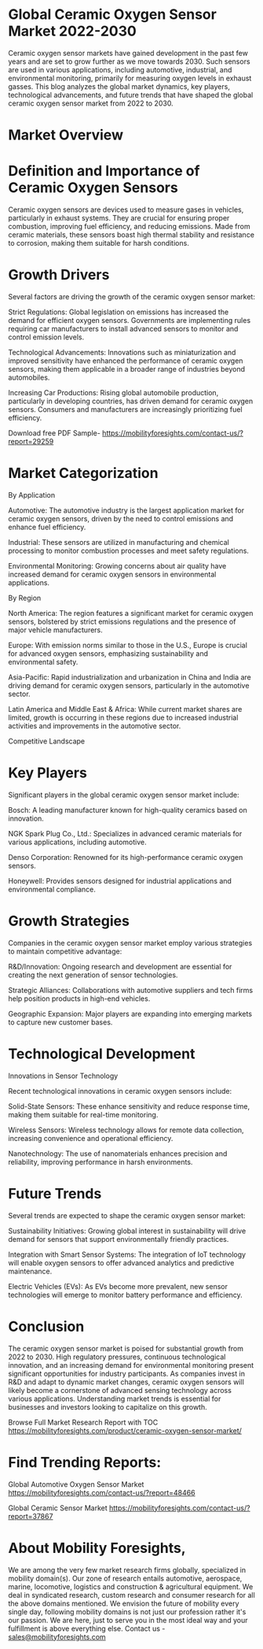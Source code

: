 # Global Ceramic Oxygen Sensor Market 2022-2030

Ceramic oxygen sensor markets have gained development in the past few years and are set to grow further as we move towards 2030. Such sensors are used in various applications, including automotive, industrial, and environmental monitoring, primarily for measuring oxygen levels in exhaust gasses. This blog analyzes the global market dynamics, key players, technological advancements, and future trends that have shaped the global ceramic oxygen sensor market from 2022 to 2030.

# Market Overview

# Definition and Importance of Ceramic Oxygen Sensors

Ceramic oxygen sensors are devices used to measure gases in vehicles, particularly in exhaust systems. They are crucial for ensuring proper combustion, improving fuel efficiency, and reducing emissions. Made from ceramic materials, these sensors boast high thermal stability and resistance to corrosion, making them suitable for harsh conditions.

# Growth Drivers

Several factors are driving the growth of the ceramic oxygen sensor market:

Strict Regulations: Global legislation on emissions has increased the demand for efficient oxygen sensors. Governments are implementing rules requiring car manufacturers to install advanced sensors to monitor and control emission levels.

Technological Advancements: Innovations such as miniaturization and improved sensitivity have enhanced the performance of ceramic oxygen sensors, making them applicable in a broader range of industries beyond automobiles.

Increasing Car Productions: Rising global automobile production, particularly in developing countries, has driven demand for ceramic oxygen sensors. Consumers and manufacturers are increasingly prioritizing fuel efficiency.

Download free PDF Sample- https://mobilityforesights.com/contact-us/?report=29259

# Market Categorization

By Application

Automotive: The automotive industry is the largest application market for ceramic oxygen sensors, driven by the need to control emissions and enhance fuel efficiency.

Industrial: These sensors are utilized in manufacturing and chemical processing to monitor combustion processes and meet safety regulations.

Environmental Monitoring: Growing concerns about air quality have increased demand for ceramic oxygen sensors in environmental applications.

By Region

North America: The region features a significant market for ceramic oxygen sensors, bolstered by strict emissions regulations and the presence of major vehicle manufacturers.

Europe: With emission norms similar to those in the U.S., Europe is crucial for advanced oxygen sensors, emphasizing sustainability and environmental safety.

Asia-Pacific: Rapid industrialization and urbanization in China and India are driving demand for ceramic oxygen sensors, particularly in the automotive sector.

Latin America and Middle East & Africa: While current market shares are limited, growth is occurring in these regions due to increased industrial activities and improvements in the automotive sector.

Competitive Landscape

# Key Players

Significant players in the global ceramic oxygen sensor market include:

Bosch: A leading manufacturer known for high-quality ceramics based on innovation.

NGK Spark Plug Co., Ltd.: Specializes in advanced ceramic materials for various applications, including automotive.

Denso Corporation: Renowned for its high-performance ceramic oxygen sensors.

Honeywell: Provides sensors designed for industrial applications and environmental compliance.

# Growth Strategies

Companies in the ceramic oxygen sensor market employ various strategies to maintain competitive advantage:

R&D/Innovation: Ongoing research and development are essential for creating the next generation of sensor technologies.

Strategic Alliances: Collaborations with automotive suppliers and tech firms help position products in high-end vehicles.

Geographic Expansion: Major players are expanding into emerging markets to capture new customer bases.

# Technological Development

Innovations in Sensor Technology

Recent technological innovations in ceramic oxygen sensors include:

Solid-State Sensors: These enhance sensitivity and reduce response time, making them suitable for real-time monitoring.

Wireless Sensors: Wireless technology allows for remote data collection, increasing convenience and operational efficiency.

Nanotechnology: The use of nanomaterials enhances precision and reliability, improving performance in harsh environments.

# Future Trends

Several trends are expected to shape the ceramic oxygen sensor market:

Sustainability Initiatives: Growing global interest in sustainability will drive demand for sensors that support environmentally friendly practices.

Integration with Smart Sensor Systems: The integration of IoT technology will enable oxygen sensors to offer advanced analytics and predictive maintenance.

Electric Vehicles (EVs): As EVs become more prevalent, new sensor technologies will emerge to monitor battery performance and efficiency.

# Conclusion

The ceramic oxygen sensor market is poised for substantial growth from 2022 to 2030. High regulatory pressures, continuous technological innovation, and an increasing demand for environmental monitoring present significant opportunities for industry participants. As companies invest in R&D and adapt to dynamic market changes, ceramic oxygen sensors will likely become a cornerstone of advanced sensing technology across various applications. Understanding market trends is essential for businesses and investors looking to capitalize on this growth.

Browse Full Market Research Report with TOC https://mobilityforesights.com/product/ceramic-oxygen-sensor-market/

# Find Trending Reports:

Global Automotive Oxygen Sensor Market https://mobilityforesights.com/contact-us/?report=48466

Global Ceramic Sensor Market https://mobilityforesights.com/contact-us/?report=37867

# About Mobility Foresights,
We are among the very few market research firms globally, specialized in mobility domain(s). Our zone of research entails automotive, aerospace, marine, locomotive, logistics and construction & agricultural equipment. We deal in syndicated research, custom research and consumer research for all the above domains mentioned.
We envision the future of mobility every single day, following mobility domains is not just our profession rather it's our passion. We are here, just to serve you in the most ideal way and your fulfillment is above everything else. Contact us -  sales@mobilityforesights.com
